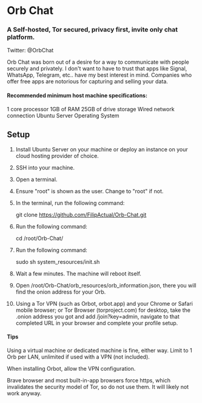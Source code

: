 # Orb Chat
### A Self-hosted, Tor secured, privacy first, invite only chat platform.
Twitter: @OrbChat

Orb Chat was born out of a desire for a way to communicate with people securely and privately. I don't want to have to trust that apps like Signal, WhatsApp, Telegram, etc.. have my best interest in mind. Companies who offer free apps are notorious for capturing and selling your data.

#### Recommended minimum host machine specifications:

1 core processor
1GB of RAM
25GB of drive storage
Wired network connection
Ubuntu Server Operating System

## Setup

1) Install Ubuntu Server on your machine or deploy an instance on your cloud hosting provider of choice.

2) SSH into your machine.

3) Open a terminal.

4) Ensure "root" is shown as the user. Change to "root" if not.

5) In the terminal, run the following command:

    git clone https://github.com/FilipActual/Orb-Chat.git

6) Run the following command:

    cd /root/Orb-Chat/

7) Run the following command:

    sudo sh system_resources/init.sh

8) Wait a few minutes. The machine will reboot itself.

9) Open /root/Orb-Chat/orb_resources/orb_information.json, there you will find the onion address for your Orb.

10) Using a Tor VPN (such as Orbot, orbot.app) and your Chrome or Safari mobile browser; or Tor Browser (torproject.com) for desktop, take the .onion address you got and add /join?key=admin, navigate to that completed URL in your browser and complete your profile setup.

#### Tips

Using a virtual machine or dedicated machine is fine, either way.
Limit to 1 Orb per LAN, unlimited if used with a VPN (not included).

When installing Orbot, allow the VPN configuration.

Brave browser and most built-in-app browsers force https, which invalidates the security model of Tor, so do not use them. It will likely not work anyway.